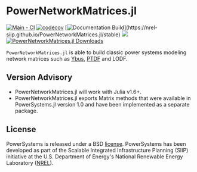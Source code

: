 # PowerNetworkMatrices.jl

[![Main - CI](https://github.com/NREL-SIIP/PowerNetworkMatrices.jl/actions/workflows/main-tests.yml/badge.svg)](https://github.com/NREL-SIIP/PowerNetworkMatrices.jl/actions/workflows/main-tests.yml)
[![codecov](https://codecov.io/gh/NREL-SIIP/PowerNetworkMatrices.jl/branch/main/graph/badge.svg?token=2VvekKsf11)](https://codecov.io/gh/NREL-SIIP/PowerNetworkMatrices.jl)
[![Documentation Build](https://github.com/NREL-SIIP/PowerNetworkMatrices.jl/workflows/Documentation/badge.svg?)](https://nrel-siip.github.io/PowerNetworkMatrices.jl/stable)
[<img src="https://img.shields.io/badge/slack-@SIIP/PNM-blue.svg?logo=slack">](https://join.slack.com/t/nrel-siip/shared_invite/zt-glam9vdu-o8A9TwZTZqqNTKHa7q3BpQ)
[![PowerNetworkMatrices.jl Downloads](https://shields.io/endpoint?url=https://pkgs.genieframework.com/api/v1/badge/PowerNetworkMatrices)](https://pkgs.genieframework.com?packages=PowerNetworkMatrices)

`PowerNetworkMatrices.jl` is able to build classic power systems modeling network matrices such as
[Ybus](https://en.wikipedia.org/wiki/Nodal_admittance_matrix), [PTDF](https://www.powerworld.com/WebHelp/Content/MainDocumentation_HTML/Power_Transfer_Distribution_Factors.htm) and LODF.

## Version Advisory

- PowerNetworkMatrices.jl will work with Julia v1.6+.
- PowerNetworkMatrices.jl exports Matrix methods that were available in PowerSystems.jl version 1.0 and have been implemented as a separate package.

## License

PowerSystems is released under a BSD [license](https://github.com/NREL/PowerNetworkMatrices.jl/blob/master/LICENSE).
PowerSystems has been developed as part of the Scalable Integrated Infrastructure Planning (SIIP)
initiative at the U.S. Department of Energy's National Renewable Energy Laboratory ([NREL](https://www.nrel.gov/)).
